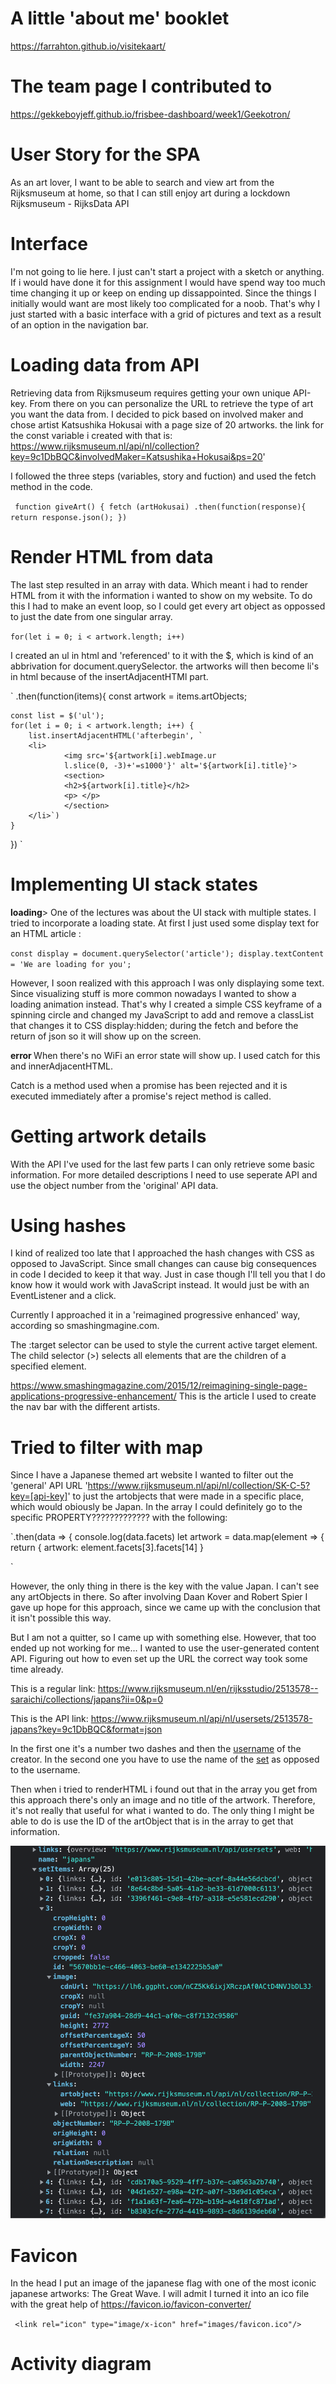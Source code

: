 # A little 'about me' booklet

https://farrahton.github.io/visitekaart/ 

# The team page I contributed to

https://gekkeboyjeff.github.io/frisbee-dashboard/week1/Geekotron/ 

# User Story for the SPA

As an art lover, I want to be able to search and view art from the Rijksmuseum at home, so that I can still enjoy art during a lockdown Rijksmuseum - RijksData API

# Interface
I'm not going to lie here. I just can't start a project with a sketch or anything. If i would have done it for this assignment I would have spend way too much time changing it up or keep on ending up dissappointed. Since the things I initially would want are most likely too complicated for a noob. That's why I just started with a basic interface with a grid of pictures and text as a result of an option in the navigation bar.

# Loading data from API
Retrieving data from Rijksmuseum requires getting your own unique API-key. From there on you can personalize the URL to retrieve the type of art you want the data from. I decided to pick based on involved maker and chose artist Katsushika Hokusai with a page size of 20 artworks. the link for the const variable i created with that is: https://www.rijksmuseum.nl/api/nl/collection?key=9c1DbBQC&involvedMaker=Katsushika+Hokusai&ps=20' 

I followed the three steps (variables, story and fuction) and used the fetch method in the code. 

` function giveArt() {
    fetch (artHokusai)
        .then(function(response){
            return response.json();
        })` 


# Render HTML from data
The last step resulted in an array with data. Which meant i had to render HTML from it with the information i wanted to show on my website. To do this I had to make an event loop, so I could get every art object as oppossed to just the date from one singular array.

`for(let i = 0; i < artwork.length; i++) ` 

I created an ul in html and 'referenced' to it with the $, which is kind of an abbrivation for document.querySelector. the artworks will then become li's in html because of the insertAdjacentHTMl part.

`
    .then(function(items){
    const artwork = items.artObjects;

    const list = $('ul');
    for(let i = 0; i < artwork.length; i++) {
        list.insertAdjacentHTML('afterbegin', `
        <li>
                <img src='${artwork[i].webImage.ur
                l.slice(0, -3)+'=s1000'}' alt='${artwork[i].title}'>
                <section>
                <h2>${artwork[i].title}</h2>   
                <p> </p>
                </section>
        </li>`)
    }
})
`

# Implementing UI stack states

<strong> loading</strong>>
One of the lectures was about the UI stack with multiple states. I tried to incorporate a loading state. At first I just used some display text for an HTML article :

`const display = document.querySelector('article');
display.textContent = 'We are loading for you'; ` 

However, I soon realized with this approach I was only displaying some text. Since visualizing stuff is more common nowadays I wanted to show a loading animation instead. That's why I created a simple CSS keyframe of a spinning circle and changed my JavaScript to add and remove a classList that changes it to CSS display:hidden; during the fetch and before the return of json so it will show up on the screen.

<strong> error </strong>
When there's no WiFi an error state will show up.
I used catch for this and innerAdjacentHTML.

Catch is a method used when a promise has been rejected and it is executed immediately after a promise's reject method is called.

# Getting artwork details

With the API I've used for the last few parts I can only retrieve some basic information. For more detailed descriptions I need to use seperate API and use the object number from the 'original' API data. 

# Using hashes
I kind of realized too late that I approached the hash changes with CSS as opposed to JavaScript. Since small changes can cause big consequences in code I decided to keep it that way. Just in case though I'll tell you that I do know how it would work with JavaScript instead. It would just be with an EventListener and a click.

Currently I approached it in a 'reimagined progressive enhanced' way, according so smashingmagine.com.

The :target selector can be used to style the current active target element. 
The child selector (>) selects all elements that are the children of a specified element.

https://www.smashingmagazine.com/2015/12/reimagining-single-page-applications-progressive-enhancement/ 
This is the article I used to create the nav bar with the different artists.

# Tried to filter with map

Since I have a Japanese themed art website I wanted to filter out the 'general' API URL 'https://www.rijksmuseum.nl/api/nl/collection/SK-C-5?key=[api-key]' to just the artobjects that were made in a specific place, which would obiously be Japan. In the array I could definitely go to the specific PROPERTY????????????? with the following:

`.then(data => {
    console.log(data.facets)
        let artwork = data.map(element => { 
            return { 
            artwork: element.facets[3].facets[14] }
          
`

However, the only thing in there is the key with the value Japan. I can't see any artObjects in there. So after involving Daan Kover and Robert Spier I gave up hope for this approach, since we came up with the conclusion that it isn't possible this way. 

But I am not a quitter, so I came up with something else. However, that too ended up not working for me... I wanted to use the user-generated content API. Figuring out how to even set up the URL the correct way took some time already. 

This is a regular link:
https://www.rijksmuseum.nl/en/rijksstudio/2513578--saraichi/collections/japans?ii=0&p=0 

This is the API link:
https://www.rijksmuseum.nl/api/nl/usersets/2513578-japans?key=9c1DbBQC&format=json

In the first one it's a number two dashes and then the <u> username</u> of the creator. In the second one you have to use the name of the <u>set</u> as opposed to the username. 

Then when i tried to renderHTML i found out that in the array you get from this approach there's only an image and no title of the artwork. Therefore, it's not really that useful for what i wanted to do. The only thing I might be able to do is use the ID of the artObject that is in the array to get that information.

<img src='./imagesReadMe/array.png'> 

# Favicon

In the head I put an image of the japanese flag with one of the most iconic japanese artworks: The Great Wave. I will admit I turned it into an ico file with the great help of https://favicon.io/favicon-converter/ 

` <link rel="icon" type="image/x-icon" href="images/favicon.ico"/>`

# Activity diagram






